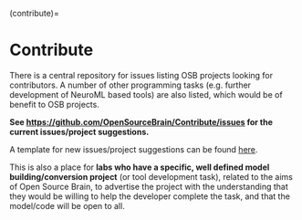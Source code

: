 (contribute)=
# Contribute

There is a central repository for issues listing OSB projects looking for contributors. A number of other programming tasks (e.g. further development of NeuroML based tools) are also listed, which would be of benefit to OSB projects.

**See https://github.com/OpenSourceBrain/Contribute/issues for the current issues/project suggestions.**

A template for new issues/project suggestions can be found [here](https://github.com/OpenSourceBrain/Contribute/blob/master/CONTRIBUTING.md).

This is also a place for **labs who have a specific, well defined model building/conversion project** (or tool development task), related to the aims of Open Source Brain, to advertise the project with the understanding that they would be willing to help the developer complete the task, and that the model/code will be open to all.
